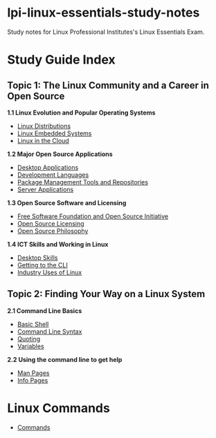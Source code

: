 # lpi-linux-essentials-study-notes

Study notes for Linux Professional Institutes's Linux Essentials Exam.

# Study Guide Index

## Topic 1: The Linux Community and a Career in Open Source

**1.1 Linux Evolution and Popular Operating Systems**
- [Linux Distributions](1.1-linux-evolution-and-popular-operating-systems/linux-distributions.md)
- [Linux Embedded Systems](1.1-linux-evolution-and-popular-operating-systems/linux-embedded-systems.md)
- [Linux in the Cloud](1.1-linux-evolution-and-popular-operating-systems/linux-in-the-cloud.md)

**1.2 Major Open Source Applications**
- [Desktop Applications](1.2-major-open-source-applications/desktop-applications.md)
- [Development Languages](1.2-major-open-source-applications/development-languages.md)
- [Package Management Tools and Repositories](1.2-major-open-source-applications/package-management-tools.md)
- [Server Applications](1.2-major-open-source-applications/server-applications.md)

**1.3 Open Source Software and Licensing**
- [Free Software Foundation and Open Source Initiative](1.3-open-source-software-and-licensing/free-software-foundation-open-source-initiative.md)
- [Open Source Licensing](1.3-open-source-software-and-licensing/open-source-licensing.md)
- [Open Source Philosophy](1.3-open-source-software-and-licensing/open-source-philosophy.md)

**1.4 ICT Skills and Working in Linux**
- [Desktop Skills](1.4-ict-skills-and-working-in-linux/desktop-skills.md)
- [Getting to the CLI](1.4-ict-skills-and-working-in-linux/getting-to-the-cli.md)
- [Industry Uses of Linux](1.4-ict-skills-and-working-in-linux/industry-uses.md)

## Topic 2: Finding Your Way on a Linux System

**2.1 Command Line Basics**
- [Basic Shell](2.1-command-line-basics/basic-shell.md)
- [Command Line Syntax](2.1-command-line-basics/command-line-syntax.md)
- [Quoting](2.1-command-line-basics/quoting.md)
- [Variables](2.1-command-line-basics/variables.md)

**2.2 Using the command line to get help**
- [Man Pages](2.2-using-the-command-line/man-pages.md)
- [Info Pages](2.2-using-the-command-line/info-pages.md)

# Linux Commands
- [Commands](linux-essentials-study-notes/commands.md)